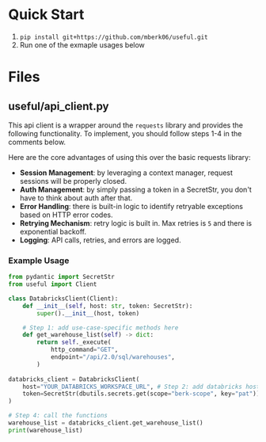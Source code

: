 # Quick Start
1. `pip install git+https://github.com/mberk06/useful.git`
2. Run one of the exmaple usages below

# Files
## useful/api_client.py 
This api client is a wrapper around the `requests` library and provides the following functionality. To implement, you should follow steps 1-4 in the comments below.

Here are the core advantages of using this over the basic requests library:
* **Session Management**: by leveraging a context manager, request sessions will be properly closed. 
* **Auth Management**: by simply passing a token in a SecretStr, you don't have to think about auth after that.
* **Error Handling**: there is built-in logic to identify retryable exceptions based on HTTP error codes.
* **Retrying Mechanism**: retry logic is built in. Max retries is `5` and there is exponential backoff.
* **Logging**: API calls, retries, and errors are logged.

### Example Usage 
```python
from pydantic import SecretStr
from useful import Client

class DatabricksClient(Client):
    def __init__(self, host: str, token: SecretStr):
        super().__init__(host, token)

    # Step 1: add use-case-specific methods here
    def get_warehouse_list(self) -> dict:
        return self._execute(
            http_command="GET",
            endpoint="/api/2.0/sql/warehouses",
        )
    
databricks_client = DatabricksClient(
    host="YOUR_DATABRICKS_WORKSPACE_URL", # Step 2: add databricks host
    token=SecretStr(dbutils.secrets.get(scope="berk-scope", key="pat")) # Step 3: add your PAT as a SecretStr
)

# Step 4: call the functions
warehouse_list = databricks_client.get_warehouse_list()
print(warehouse_list)
```
